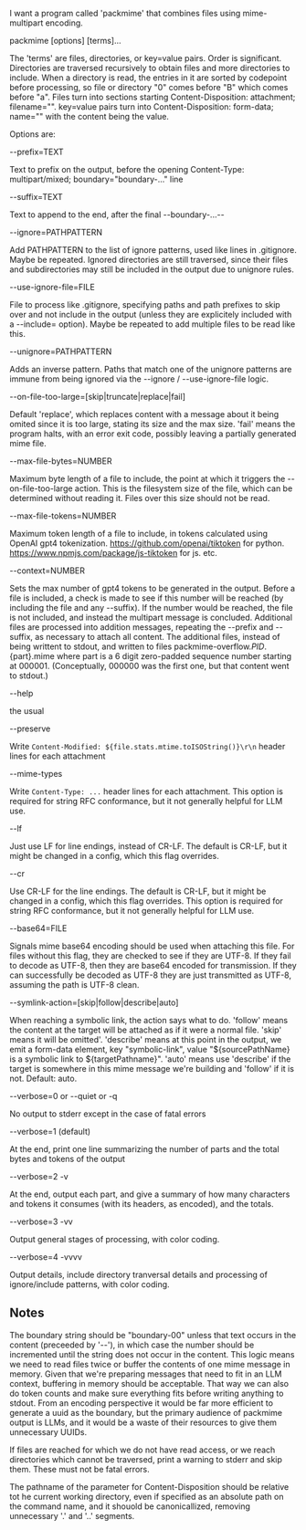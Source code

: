 
I want a program called 'packmime' that combines files using mime-multipart encoding.

packmime [options] [terms]...

The 'terms' are files, directories, or key=value pairs. Order is significant. Directories are traversed recursively to obtain files and more directories to include. When a directory is read, the entries in it are sorted by codepoint before processing, so file or directory "0" comes before "B" which comes before "a". Files turn into sections starting Content-Disposition: attachment; filename="<path>". key=value pairs turn into Content-Disposition: form-data; name="<key>" with the content being the value.

Options are:

--prefix=TEXT

Text to prefix on the output, before the opening Content-Type: multipart/mixed; boundary="boundary-..." line

--suffix=TEXT

Text to append to the end, after the final --boundary-...--

--ignore=PATHPATTERN

Add PATHPATTERN to the list of ignore patterns, used like lines in .gitignore. Maybe be repeated. Ignored directories are still traversed, since their files and subdirectories may still be included in the output due to unignore rules.

--use-ignore-file=FILE

File to process like .gitignore, specifying paths and path prefixes to skip over and not include in the output (unless they are explicitely included with a --include= option). Maybe be repeated to add multiple files to be read like this.

--unignore=PATHPATTERN

Adds an inverse pattern. Paths that match one of the unignore patterns are immune from being ignored via the --ignore / --use-ignore-file logic. 


--on-file-too-large=[skip|truncate|replace|fail]

Default 'replace', which replaces content with a message about it being omited since it is too large, stating its size and the max size. 'fail' means the program halts, with an error exit code, possibly leaving a partially generated mime file.

--max-file-bytes=NUMBER

Maximum byte length of a file to include, the point at which it triggers the --on-file-too-large action. This is the filesystem size of the file, which can be determined without reading it. Files over this size should not be read.

--max-file-tokens=NUMBER

Maximum token length of a file to include, in tokens calculated using OpenAI gpt4 tokenization.  https://github.com/openai/tiktoken for python. https://www.npmjs.com/package/js-tiktoken for js.  etc.

--context=NUMBER

Sets the max number of gpt4 tokens to be generated in the output. Before a file is included, a check is made to see if this number will be reached (by including the file and any --suffix). If the number would be reached, the file is not included, and instead the multipart message is concluded.  Additional files are processed into addition messages, repeating the --prefix and --suffix, as necessary to attach all content. The additional files, instead of being writtent to stdout, and written to files packmime-overflow.${PID}.${part}.mime where part is a 6 digit zero-padded sequence number starting at 000001.  (Conceptually, 000000 was the first one, but that content went to stdout.)

--help

the usual

--preserve

Write `Content-Modified: ${file.stats.mtime.toISOString()}\r\n` header lines for each attachment

--mime-types

Write `Content-Type: ...` header lines for each attachment. This option is required for string RFC conformance, but it not generally helpful for LLM use.

--lf

Just use LF for line endings, instead of CR-LF. The default is CR-LF, but it might be changed in a config, which this flag overrides.

--cr

Use CR-LF for the line endings. The default is CR-LF, but it might be changed in a config, which this flag overrides. This option is required for string RFC conformance, but it not generally helpful for LLM use.

--base64=FILE

Signals mime base64 encoding should be used when attaching this file. For files without this flag, they are checked to see if they are UTF-8. If they fail to decode as UTF-8, then they are base64 encoded for transmission. If they can successfully be decoded as UTF-8 they are just transmitted as UTF-8, assuming the path is UTF-8 clean.

--symlink-action=[skip|follow|describe|auto]

When reaching a symbolic link, the action says what to do. 'follow' means the content at the target will be attached as if it were a normal file. 'skip' means it will be omitted'. 'describe' means at this point in the output, we emit a form-data element, key "symbolic-link", value "${sourcePathName} is a symbolic link to ${targetPathname}". 'auto' means use 'describe' if the target is somewhere in this mime message we're building and 'follow' if it is not. Default: auto.

--verbose=0 or --quiet or -q

No output to stderr except in the case of fatal errors

--verbose=1 (default)

At the end, print one line summarizing the number of parts and the total bytes and tokens of the output

--verbose=2 -v

At the end, output each part, and give a summary of how many characters and tokens it consumes (with its headers, as encoded), and the totals.

--verbose=3 -vv

Output general stages of processing, with color coding.

--verbose=4 -vvvv

Output details, include directory tranversal details and processing of ignore/include patterns, with color coding.


## Notes

The boundary string should be "boundary-00" unless that text occurs in the content (preceeded by '--'), in which case the number should be incremented until the string does not occur in the content. This logic means we need to read files twice or buffer the contents of one mime message in memory. Given that we're preparing messages that need to fit in an LLM context, buffering in memory should be acceptable. That way we can also do token counts and make sure everything fits before writing anything to stdout. From an encoding perspective it would be far more efficient to generate a uuid as the boundary, but the primary audience of packmime output is LLMs, and it would be a waste of their resources to give them unnecessary UUIDs.

If files are reached for which we do not have read access, or we reach directories which cannot be traversed, print a warning to stderr and skip them. These must not be fatal errors.

The pathname of the parameter for Content-Disposition should be relative tot he current working directory, even if specified as an absolute path on the command name, and it shouold be canonicallized, removing unnecessary '.' and '..' segments.

